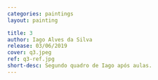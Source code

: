 ```yaml
---
categories: paintings
layout: painting

title: 3
author: Iago Alves da Silva
release: 03/06/2019
cover: q3.jpeg
ref: q3-ref.jpg
short-desc: Segundo quadro de Iago após aulas.
---
```

